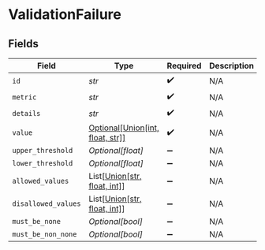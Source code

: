 # ValidationFailure


## Fields

| Field                                                                       | Type                                                                        | Required                                                                    | Description                                                                 |
| --------------------------------------------------------------------------- | --------------------------------------------------------------------------- | --------------------------------------------------------------------------- | --------------------------------------------------------------------------- |
| `id`                                                                        | *str*                                                                       | :heavy_check_mark:                                                          | N/A                                                                         |
| `metric`                                                                    | *str*                                                                       | :heavy_check_mark:                                                          | N/A                                                                         |
| `details`                                                                   | *str*                                                                       | :heavy_check_mark:                                                          | N/A                                                                         |
| `value`                                                                     | [Optional[Union[int, float, str]]](../../models/components/value.md)        | :heavy_check_mark:                                                          | N/A                                                                         |
| `upper_threshold`                                                           | *Optional[float]*                                                           | :heavy_minus_sign:                                                          | N/A                                                                         |
| `lower_threshold`                                                           | *Optional[float]*                                                           | :heavy_minus_sign:                                                          | N/A                                                                         |
| `allowed_values`                                                            | List[[Union[str, float, int]](../../models/components/allowedvalues.md)]    | :heavy_minus_sign:                                                          | N/A                                                                         |
| `disallowed_values`                                                         | List[[Union[str, float, int]](../../models/components/disallowedvalues.md)] | :heavy_minus_sign:                                                          | N/A                                                                         |
| `must_be_none`                                                              | *Optional[bool]*                                                            | :heavy_minus_sign:                                                          | N/A                                                                         |
| `must_be_non_none`                                                          | *Optional[bool]*                                                            | :heavy_minus_sign:                                                          | N/A                                                                         |